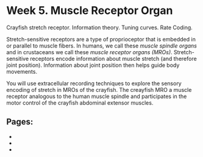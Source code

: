 # Week 5. Muscle Receptor Organ

Crayfish stretch receptor. Information theory. Tuning curves. Rate Coding.

Stretch-sensitive receptors are a type of proprioceptor that is embedded in or parallel to muscle fibers. In humans, we call these <i>muscle spindle organs</i> and in crustaceans we call these <i>muscle receptor organs (MROs)</i>. Stretch-sensitive receptors encode information about muscle stretch (and therefore joint position). Information about joint position then helps guide body movements.

You will use extracellular recording techniques to explore the sensory encoding of stretch in MROs of the crayfish.  The creayfish MRO a muscle receptor analogous to the human muscle spindle and participates in the motor control of the crayfish abdominal
extensor muscles.




## Pages:
- [](../crayfish-mro/Lab-Manual_crayfish-mro.md)
- [](../crayfish-mro/Data-Explorer_crayfish-mro.ipynb)
- [](../crayfish-mro/Responses_crayfish-mro.ipynb)


